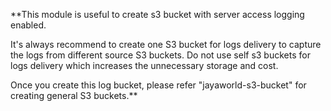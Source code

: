 **This module is useful to create s3 bucket with server access logging enabled. 

It's always recommend to create one S3 bucket for logs delivery to capture the logs from different source S3 buckets. Do not use self s3 buckets for logs delivery which increases the unnecessary storage and cost. 

Once you create this log bucket, please refer "jayaworld-s3-bucket" for creating general S3 buckets.** 